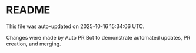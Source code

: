 # README

This file was auto-updated on 2025-10-16 15:34:06 UTC.

Changes were made by Auto PR Bot to demonstrate automated updates, PR creation, and merging.
